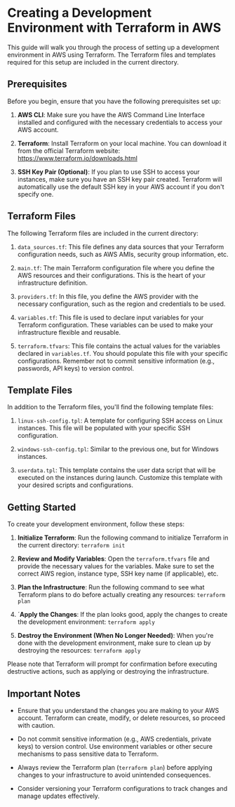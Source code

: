 # Creating a Development Environment with Terraform in AWS

This guide will walk you through the process of setting up a development environment in AWS using Terraform. The Terraform files and templates required for this setup are included in the current directory.

## Prerequisites

Before you begin, ensure that you have the following prerequisites set up:

1. **AWS CLI**: Make sure you have the AWS Command Line Interface installed and configured with the necessary credentials to access your AWS account.

2. **Terraform**: Install Terraform on your local machine. You can download it from the official Terraform website: https://www.terraform.io/downloads.html

3. **SSH Key Pair (Optional)**: If you plan to use SSH to access your instances, make sure you have an SSH key pair created. Terraform will automatically use the default SSH key in your AWS account if you don't specify one.

## Terraform Files

The following Terraform files are included in the current directory:

1. `data_sources.tf`: This file defines any data sources that your Terraform configuration needs, such as AWS AMIs, security group information, etc.

2. `main.tf`: The main Terraform configuration file where you define the AWS resources and their configurations. This is the heart of your infrastructure definition.

3. `providers.tf`: In this file, you define the AWS provider with the necessary configuration, such as the region and credentials to be used.

4. `variables.tf`: This file is used to declare input variables for your Terraform configuration. These variables can be used to make your infrastructure flexible and reusable.

5. `terraform.tfvars`: This file contains the actual values for the variables declared in `variables.tf`. You should populate this file with your specific configurations. Remember not to commit sensitive information (e.g., passwords, API keys) to version control.

## Template Files

In addition to the Terraform files, you'll find the following template files:

1. `linux-ssh-config.tpl`: A template for configuring SSH access on Linux instances. This file will be populated with your specific SSH configuration.

2. `windows-ssh-config.tpl`: Similar to the previous one, but for Windows instances.

3. `userdata.tpl`: This template contains the user data script that will be executed on the instances during launch. Customize this template with your desired scripts and configurations.

## Getting Started

To create your development environment, follow these steps:

1. **Initialize Terraform**: Run the following command to initialize Terraform in the current directory: `terraform init`

2. **Review and Modify Variables**: Open the `terraform.tfvars` file and provide the necessary values for the variables. Make sure to set the correct AWS region, instance type, SSH key name (if applicable), etc.

3. **Plan the Infrastructure**: Run the following command to see what Terraform plans to do before actually creating any resources: `terraform plan`

4. ´**Apply the Changes**: If the plan looks good, apply the changes to create the development environment: `terraform apply`

5. **Destroy the Environment (When No Longer Needed)**: When you're done with the development environment, make sure to clean up by destroying the resources: `terraform apply`

Please note that Terraform will prompt for confirmation before executing destructive actions, such as applying or destroying the infrastructure.

## Important Notes

- Ensure that you understand the changes you are making to your AWS account. Terraform can create, modify, or delete resources, so proceed with caution.

- Do not commit sensitive information (e.g., AWS credentials, private keys) to version control. Use environment variables or other secure mechanisms to pass sensitive data to Terraform.

- Always review the Terraform plan (`terraform plan`) before applying changes to your infrastructure to avoid unintended consequences.

- Consider versioning your Terraform configurations to track changes and manage updates effectively.
